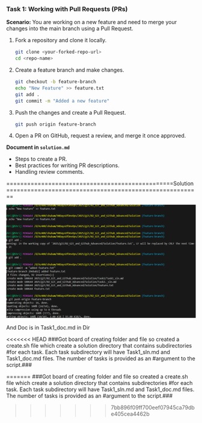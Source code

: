 ### **Task 1: Working with Pull Requests (PRs)**  
**Scenario:** You are working on a new feature and need to merge your changes into the main branch using a Pull Request.  

1. Fork a repository and clone it locally.  
   ```bash
   git clone <your-forked-repo-url>
   cd <repo-name>
   ```  
2. Create a feature branch and make changes.  
   ```bash
   git checkout -b feature-branch
   echo "New Feature" >> feature.txt
   git add .
   git commit -m "Added a new feature"
   ```  
3. Push the changes and create a Pull Request.  
   ```bash
   git push origin feature-branch
   ```  
4. Open a PR on GitHub, request a review, and merge it once approved.  

**Document in `solution.md`**  
- Steps to create a PR.  
- Best practices for writing PR descriptions.  
- Handling review comments.  

================================================Solution========================================================

![alt text](<Screenshot 2025-02-18 224353.png>)

And Doc is in Task1_doc.md in Dir 


<<<<<<< HEAD
###Got board of creating folder and file so created a create.sh file which create a solution directory that contains subdirectories #for each task. Each task subdirectory will have Task1_sln.md and Task1_doc.md files. The number of tasks is provided as an #argument to the script.###

=======
###Got board of creating folder and file so created a create.sh file which create a solution directory that contains subdirectories #for each task. Each task subdirectory will have Task1_sln.md and Task1_doc.md files. The number of tasks is provided as an #argument to the script.###
>>>>>>> 7bb896f09ff700eef07945ca79dbe405cea4462b
